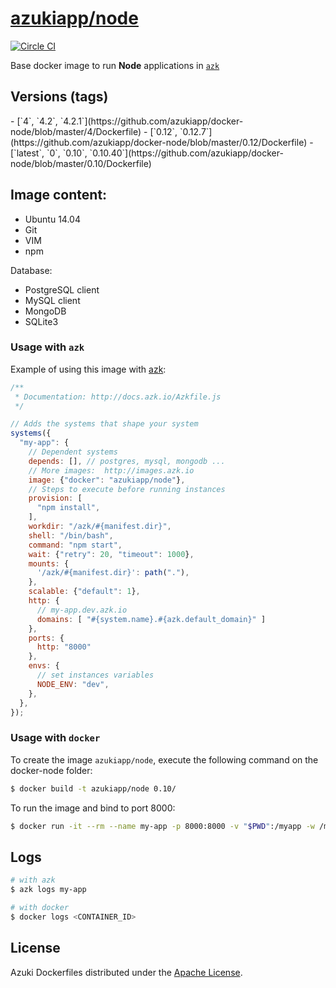 [azukiapp/node](http://images.azk.io/#/node)
==================

[![Circle CI](https://circleci.com/gh/azukiapp/docker-node/tree/master.svg?style=svg)](https://circleci.com/gh/azukiapp/docker-node/tree/master)

Base docker image to run **Node** applications in [`azk`](http://azk.io)

Versions (tags)
---

<versions>
- [`4`, `4.2`, `4.2.1`](https://github.com/azukiapp/docker-node/blob/master/4/Dockerfile)
- [`0.12`, `0.12.7`](https://github.com/azukiapp/docker-node/blob/master/0.12/Dockerfile)
- [`latest`, `0`, `0.10`, `0.10.40`](https://github.com/azukiapp/docker-node/blob/master/0.10/Dockerfile)
</versions>

Image content:
---

- Ubuntu 14.04
- Git
- VIM
- npm

Database:

- PostgreSQL client
- MySQL client
- MongoDB
- SQLite3


### Usage with `azk`

Example of using this image with [azk](http://azk.io):

```js
/**
 * Documentation: http://docs.azk.io/Azkfile.js
 */

// Adds the systems that shape your system
systems({
  "my-app": {
    // Dependent systems
    depends: [], // postgres, mysql, mongodb ...
    // More images:  http://images.azk.io
    image: {"docker": "azukiapp/node"},
    // Steps to execute before running instances
    provision: [
      "npm install",
    ],
    workdir: "/azk/#{manifest.dir}",
    shell: "/bin/bash",
    command: "npm start",
    wait: {"retry": 20, "timeout": 1000},
    mounts: {
      '/azk/#{manifest.dir}': path("."),
    },
    scalable: {"default": 1},
    http: {
      // my-app.dev.azk.io
      domains: [ "#{system.name}.#{azk.default_domain}" ]
    },
    ports: {
      http: "8000"
    },
    envs: {
      // set instances variables
      NODE_ENV: "dev",
    },
  },
});
```

### Usage with `docker`

To create the image `azukiapp/node`, execute the following command on the docker-node folder:

```sh
$ docker build -t azukiapp/node 0.10/
```

To run the image and bind to port 8000:

```sh
$ docker run -it --rm --name my-app -p 8000:8000 -v "$PWD":/myapp -w /myapp azukiapp/node node server.js
```

Logs
---

```sh
# with azk
$ azk logs my-app

# with docker
$ docker logs <CONTAINER_ID>
```

## License

Azuki Dockerfiles distributed under the [Apache License](https://github.com/azukiapp/dockerfiles/blob/master/LICENSE).
